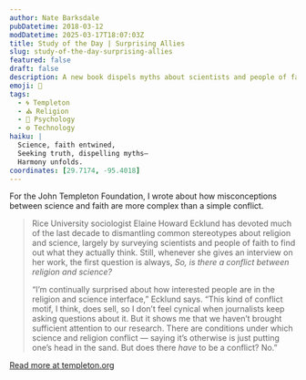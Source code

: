 ```yaml
---
author: Nate Barksdale
pubDatetime: 2018-03-12
modDatetime: 2025-03-17T18:07:03Z
title: Study of the Day | Surprising Allies
slug: study-of-the-day-surprising-allies
featured: false
draft: false
description: A new book dispels myths about scientists and people of faith
emoji: 🤝
tags:
  - 🌀 Templeton
  - ⛪ Religion
  - 🧠 Psychology
  - ⚙️ Technology
haiku: |
  Science, faith entwined,  
  Seeking truth, dispelling myths—  
  Harmony unfolds.
coordinates: [29.7174, -95.4018]
---
```


For the John Templeton Foundation, I wrote about how misconceptions between science and faith are more complex than a simple conflict.

> Rice University sociologist Elaine Howard Ecklund has devoted much of the last decade to dismantling common stereotypes about religion and science, largely by surveying scientists and people of faith to find out what they actually think. Still, whenever she gives an interview on her work, the first question is always, *So, is there a conflict between religion and science?*
>
> “I’m continually surprised about how interested people are in the religion and science interface,” Ecklund says. “This kind of conflict motif, I think, does sell, so I don’t feel cynical when journalists keep asking questions about it. But it shows me that we haven’t brought sufficient attention to our research. There are conditions under which science and religion conflict — saying it’s otherwise is just putting one’s head in the sand. But does there *have* to be a conflict? No.”

[Read more at templeton.org](https://www.templeton.org/news/surprising-allies)
